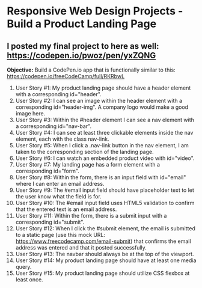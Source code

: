 # Responsive Web Design Projects - Build a Product Landing Page
## I posted my final project to here as well: https://codepen.io/pwoz/pen/yxZQNG

**Objective:** Build a CodePen.io app that is functionally similar to this: https://codepen.io/freeCodeCamp/full/RKRbwL

1. User Story #1: My product landing page should have a header element with a corresponding id="header".
2. User Story #2: I can see an image within the header element with a corresponding id="header-img". A company logo would make a good image here.
3. User Story #3: Within the #header element I can see a nav element with a corresponding id="nav-bar".
4. User Story #4: I can see at least three clickable elements inside the nav element, each with the class nav-link.
5. User Story #5: When I click a .nav-link button in the nav element, I am taken to the corresponding section of the landing page.
6. User Story #6: I can watch an embedded product video with id="video".
7. User Story #7: My landing page has a form element with a corresponding id="form".
8. User Story #8: Within the form, there is an input field with id="email" where I can enter an email address.
9. User Story #9: The #email input field should have placeholder text to let the user know what the field is for.
10. User Story #10: The #email input field uses HTML5 validation to confirm that the entered text is an email address.
11. User Story #11: Within the form, there is a submit input with a corresponding id="submit".
12. User Story #12: When I click the #submit element, the email is submitted to a static page (use this mock URL: https://www.freecodecamp.com/email-submit) that confirms the email address was entered and that it posted successfully.
13. User Story #13: The navbar should always be at the top of the viewport.
14. User Story #14: My product landing page should have at least one media query.
15. User Story #15: My product landing page should utilize CSS flexbox at least once.
